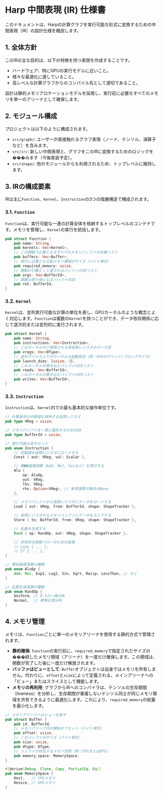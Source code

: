 # Harp 中間表現 (IR) 仕様書

このドキュメントは、Harpの計算グラフを実行可能な形式に変換するための中間表現（IR）の設計仕様を概説します。

## 1. 全体方針

このIRの主な目的は、以下の特徴を持つ表現を作成することです。
- ハードウェア、特にGPUの実行モデルに近いこと。
- 様々な最適化に適していること。
- 高レベルな計算グラフからのコンパイル先として適切であること。

設計は静的メモリアロケーションモデルを採用し、実行前に必要なすべてのメモリを単一のアリーナとして確保します。

## 2. モジュール構成

プロジェクトは以下のように構成されます。
- `src/graph/`: ユーザーが直接触れるグラフ表現（ノード、テンソル、演算子など）を含みます。
- `src/ir/`: 新しい中間表現と、グラフをこのIRに変換するためのロジックを���みます（今後実装予定）。
- `src/shape/`: 他のモジュールからも利用されるため、トップレベルに維持します。

## 3. IRの構成要素

IRは主に`Function`、`Kernel`、`Instruction`の3つの階層構造で構成されます。

### 3.1. `Function`

`Function`は、実行可能な一連の計算全体を格納するトップレベルのコンテナです。メモリを管理し、`Kernel`の実行を統括します。

```rust
pub struct Function {
    pub name: String,
    pub kernels: Vec<Kernel>,
    // この関数で必要となるすべてのメモリバッファの定義リスト
    pub buffers: Vec<Buffer>,
    // 実行に必要となる総メモリ領域のサイズ（バイト単位）
    pub required_memory: usize,
    // 関数の引数として渡されるバッファのIDリスト
    pub args: Vec<BufferId>,
    // 関数の戻り値となるバッファのID
    pub ret: BufferId,
}
```

### 3.2. `Kernel`

`Kernel`は、並列実行可能な計算の単位を表し、GPUカーネルのような概念とよく対応します。`Function`は複数の`Kernel`を持つことができ、データ依存関係に応じて逐次的または並列的に実行されます。

```rust
pub struct Kernel {
    pub name: String,
    pub instructions: Vec<Instruction>,
    // このカーネル内で使用される各仮想レジスタのデータ型
    pub vregs: Vec<DType>,
    // 並列デバイス上でのカーネルの起動設定（例：GPUのグリッド/ブロックサイズ）
    pub launch_dims: [usize; 3],
    // このカーネルが読み込むバッファのIDリスト
    pub reads: Vec<BufferId>,
    // このカーネルが書き込むバッファのIDリスト
    pub writes: Vec<BufferId>,
}
```

### 3.3. `Instruction`

`Instruction`は、`Kernel`内での最も基本的な操作単位です。

```rust
// 計算途中の中間値を保持する仮想レジスタ
pub type VReg = usize;

// メモリバッファを一意に識別するためのID
pub type BufferId = usize;

// 実行可能な命令セット
pub enum Instruction {
    // 定数値を仮想レジスタにロードする
    Const { out: VReg, val: Scalar },

    // 算��論理演算（Add, Mul, Sinなど）を実行する
    Alu {
        op: AluOp,
        out: VReg,
        lhs: VReg,
        rhs: Option<VReg>, // 単項演算の場合はNone
    },

    // メモリバッファから仮想レジスタにデータをロードする
    Load { out: VReg, from: BufferId, shape: ShapeTracker },

    // 仮想レジスタからメモリバッファにデータをストアする
    Store { to: BufferId, from: VReg, shape: ShapeTracker },

    // 乱数を生成する
    Rand { op: RandOp, out: VReg, shape: ShapeTracker },

    // 将来的な制御フローのための拡張
    // Loop { ... },
    // If { ... },
}

// 算術論理演算の種類
pub enum AluOp {
    Add, Mul, Exp2, Log2, Sin, Sqrt, Recip, LessThan, // など
}

// 乱数生成演算の種類
pub enum RandOp {
    Uniform, // 0-1の一様分布
    Normal,  // 標準正規分布
}
```

## 4. メモリ管理

メモリは、`Function`ごとに単一のメモリアリーナを使用する静的方式で管理されます。

- **静的確保**: `Function`の実行前に、`required_memory`で指定されたサイズの���続したメモリ領域（アリーナ）を一度だけ確保します。この領域は、関数が完了した後に一度だけ解放されます。
- **バッファはビューとして**: `Buffer`オブジェクトは自身ではメモリを所有しません。代わりに、`offset`と`size`によって定義される、メインアリーナへの「ビュー」またはスライスとして機能します。
- **メモリの再利用**: グラフからIRへのコンパイラは、テンソルの生存期間（liveness）を分析し、生存期間が重複しないテンソル同士が同じメモリ領域を共有できるように最適化します。これにより、`required_memory`の総量を最小化します。

```rust
// メモリアリーナへのビューを表す
pub struct Buffer {
    pub id: BufferId,
    // メモリアリーナ内の開始オフセット（バイト単位）
    pub offset: usize,
    // このバッファのサイズ（バイト単位）
    pub size: usize,
    pub dtype: DType,
    // バッファが存在するメモリ空間（例：CPUまたはGPU）
    pub memory_space: MemorySpace,
}

#[derive(Debug, Clone, Copy, PartialEq, Eq)]
pub enum MemorySpace {
    Host,   // CPUメモリ
    Device, // GPUメモリ
}
```
